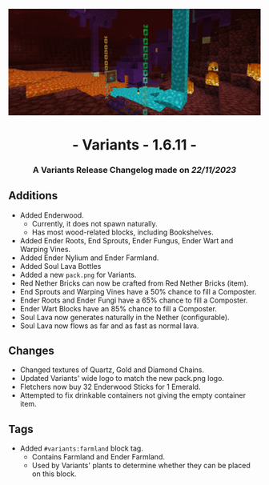 ![Additions and Changes from 1.6.11](ChangelogPhoto.png)

# <center>- Variants - 1.6.11 -</center>
### <center>A Variants Release Changelog made on *22/11/2023*</center>

## Additions
- Added Enderwood.
  - Currently, it does not spawn naturally.
  - Has most wood-related blocks, including Bookshelves.
- Added Ender Roots, End Sprouts, Ender Fungus, Ender Wart and Warping Vines.
- Added Ender Nylium and Ender Farmland.
- Added Soul Lava Bottles
- Added a new ```pack.png``` for Variants.
- Red Nether Bricks can now be crafted from Red Nether Bricks (item).
- End Sprouts and Warping Vines have a 50% chance to fill a Composter.
- Ender Roots and Ender Fungi have a 65% chance to fill a Composter.
- Ender Wart Blocks have an 85% chance to fill a Composter.
- Soul Lava now generates naturally in the Nether (configurable).
- Soul Lava now flows as far and as fast as normal lava.

## Changes
- Changed textures of Quartz, Gold and Diamond Chains.
- Updated Variants' wide logo to match the new pack.png logo.
- Fletchers now buy 32 Enderwood Sticks for 1 Emerald.
- Attempted to fix drinkable containers not giving the empty container item.

## Tags
- Added ```#variants:farmland``` block tag.
  - Contains Farmland and Ender Farmland.
  - Used by Variants' plants to determine whether they can be placed on this block.